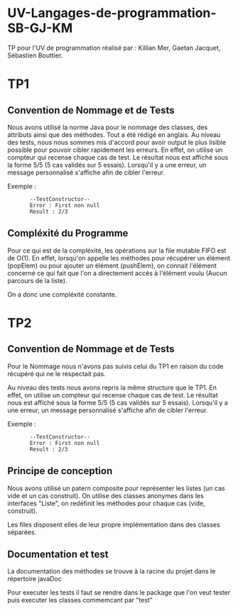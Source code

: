 # UV-Langages-de-programmation-SB-GJ-KM
TP pour l'UV de programmation réalisé par :
Killian Mer, Gaetan Jacquet, Sébastien Bouttier.
  
# TP1
  
## Convention de Nommage et de Tests
Nous avons utilisé la norme Java pour le nommage des classes, des attributs ainsi que des méthodes.
Tout a été rédigé en anglais.
Au niveau des tests, nous nous sommes mis d'accord pour avoir output le plus lisible possible pour pouvoir cibler rapidement les erreurs.
En effet, on utilise un compteur qui recense chaque cas de test. Le résultat nous est affiché sous la forme 5/5 (5 cas validés sur 5 essais).
Lorsqu'il y a une erreur, un message personnalisé s'affiche afin de cibler l'erreur.

Exemple : 

           --TestConstructor--
           Error : First non null 
           Result : 2/3
## Compléxité du Programme
Pour ce qui est de la compléxité, les opérations sur la file mutable FIFO est de O(1).
En effet, lorsqu'on appelle les méthodes pour récupérer un élément (popElem) ou pour ajouter un élément (pushElem), on connait l'élément concerné ce qui fait  que l'on a directement accés à l'élément voulu (Aucun parcours de la liste).

On a donc une compléxité constante.
  
# TP2
  
## Convention de Nommage et de Tests

Pour le Nommage nous n'avons pas suivis celui du TP1 en raison du code récupéré qui ne le respectait pas.
  
Au niveau des tests nous avons repris la même structure que le TP1.
En effet, on utilise un compteur qui recense chaque cas de test. Le résultat nous est affiché sous la forme 5/5 (5 cas validés sur 5 essais).
Lorsqu'il y a une erreur, un message personnalisé s'affiche afin de cibler l'erreur.

Exemple : 

           --TestConstructor--
           Error : First non null 
           Result : 2/3
           
 ## Principe de conception
   
 Nous avons utilisé un patern composite pour représenter les listes (un cas vide et un cas construit).
 On utilise des classes anonymes dans les interfaces "Liste", on redéfinit les méthodes pour chaque cas (vide, construit).
 
 Les files disposent elles de leur propre implémentation dans des classes séparées.
 
 ## Documentation et test
 
 La documentation des méthodes se trouve à la racine du projet dans le répertoire javaDoc
 
 Pour executer les tests il faut se rendre dans le package que l'on veut tester puis executer les classes commemcant par "test"

